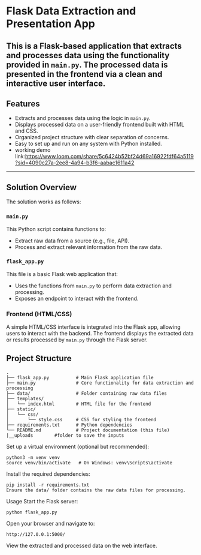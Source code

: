 # Flask Data Extraction and Presentation App

This is a Flask-based application that extracts and processes data using the functionality provided in `main.py`. The processed data is presented in the frontend via a clean and interactive user interface.
---

## Features
- Extracts and processes data using the logic in `main.py`.
- Displays processed data on a user-friendly frontend built with HTML and CSS.
- Organized project structure with clear separation of concerns.
- Easy to set up and run on any system with Python installed.
- working demo link:https://www.loom.com/share/5c6424b52bf24d69a16922fdf64a5119?sid=4090c27a-2ee8-4a94-b3f6-aabac1611a42
  

---
## Solution Overview

The solution works as follows:

### `main.py`
This Python script contains functions to:
- Extract raw data from a source (e.g., file, API).
- Process and extract relevant information from the raw data.

### `flask_app.py`
This file is a basic Flask web application that:
- Uses the functions from `main.py` to perform data extraction and processing.
- Exposes an endpoint to interact with the frontend.

### Frontend (HTML/CSS)
A simple HTML/CSS interface is integrated into the Flask app, allowing users to interact with the backend. The frontend displays the extracted data or results processed by `main.py` through the Flask server.

## Project Structure
```plaintext
.
├── flask_app.py          # Main Flask application file
├── main.py               # Core functionality for data extraction and processing
├── data/                 # Folder containing raw data files
├── templates/
│   └── index.html        # HTML file for the frontend
├── static/
│   └── css/
│       └── style.css     # CSS for styling the frontend
├── requirements.txt      # Python dependencies
└── README.md             # Project documentation (this file)
|__uploads        #folder to save the inputs
```
Set up a virtual environment (optional but recommended):
```
python3 -m venv venv
source venv/bin/activate   # On Windows: venv\Scripts\activate
```
Install the required dependencies:
```
pip install -r requirements.txt
Ensure the data/ folder contains the raw data files for processing.
```
Usage
Start the Flask server:

```
python flask_app.py
```
Open your browser and navigate to:
```
http://127.0.0.1:5000/
```
View the extracted and processed data on the web interface.






